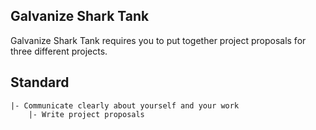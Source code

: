 ## Galvanize Shark Tank

Galvanize Shark Tank requires you to put together project proposals for three different projects.

## Standard

```
|- Communicate clearly about yourself and your work
    |- Write project proposals
```
